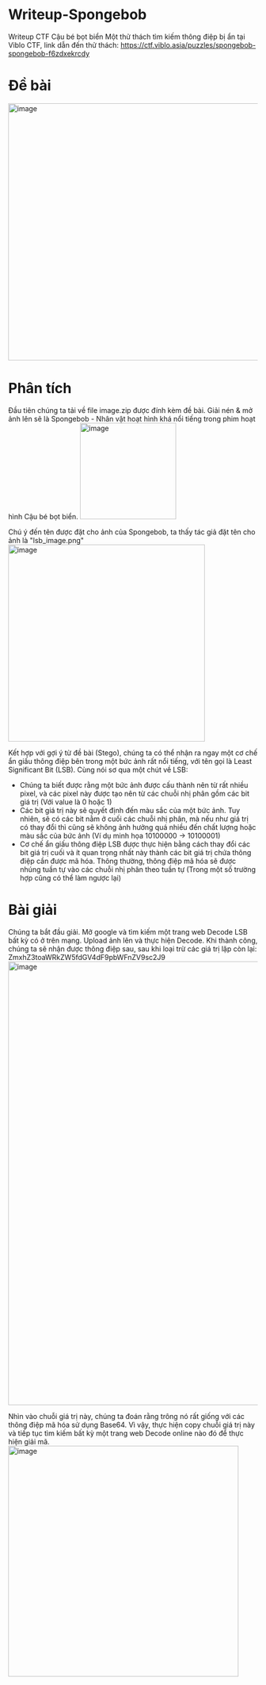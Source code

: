 # Writeup-Spongebob
Writeup CTF Cậu bé bọt biển
Một thử thách tìm kiếm thông điệp bị ẩn tại Viblo CTF, link dẫn đến thử thách: https://ctf.viblo.asia/puzzles/spongebob-spongebob-f6zdxekrcdy

# Đề bài 
<img width="518" alt="image" src="https://github.com/user-attachments/assets/1a36c533-9bb4-48b8-b2fb-b45bb49961ca" />

# Phân tích
Đầu tiên chúng ta tải về file image.zip được đính kèm đề bài. Giải nén & mở ảnh lên sẽ là Spongebob - Nhân vật hoạt hình khá nổi tiếng trong phim hoạt hình Cậu bé bọt biển. 
<img width="194" alt="image" src="https://github.com/user-attachments/assets/bc660612-c3bb-4194-9af6-dfe2c43650ff" />

Chú ý đến tên được đặt cho ảnh của Spongebob, ta thấy tác giả đặt tên cho ảnh là "lsb_image.png"
<img width="397" alt="image" src="https://github.com/user-attachments/assets/cdc48122-8325-474c-9a9b-76e290239b4a" />

Kết hợp với gợi ý từ đề bài (Stego), chúng ta có thể nhận ra ngay một cơ chế ẩn giấu thông điệp bên trong một bức ảnh rất nổi tiếng, với tên gọi là Least Significant Bit (LSB). Cùng nói sơ qua một chút về LSB: 
+ Chúng ta biết được rằng một bức ảnh được cấu thành nên từ rất nhiều pixel, và các pixel này được tạo nên từ các chuỗi nhị phân gồm các bit giá trị (Với value là 0 hoặc 1)
+ Các bit giá trị này sẽ quyết định đến màu sắc của một bức ảnh. Tuy nhiên, sẽ có các bit nằm ở cuối các chuỗi nhị phân, mà nếu như giá trị có thay đổi thì cũng sẽ không ảnh hưởng quá nhiều đến chất lượng hoặc màu sắc của bức ảnh (Ví dụ minh họa 10100000 -> 10100001)
+ Cơ chế ẩn giấu thông điệp LSB được thực hiện bằng cách thay đổi các bit giá trị cuối và ít quan trọng nhất này thành các bit giá trị chứa thông điệp cần được mã hóa. Thông thường, thông điệp mã hóa sẽ được nhúng tuần tự vào các chuỗi nhị phân theo tuần tự (Trong một số trường hợp cũng có thể làm ngược lại)

# Bài giải 
Chúng ta bắt đầu giải. Mở google và tìm kiếm một trang web Decode LSB bất kỳ có ở trên mạng. Upload ảnh lên và thực hiện Decode. Khi thành công, chúng ta sẽ nhận được thông điệp sau, sau khi loại trừ các giá trị lặp còn lại: ZmxhZ3toaWRkZW5fdGV4dF9pbWFnZV9sc2J9
<img width="894" alt="image" src="https://github.com/user-attachments/assets/984cee5e-269c-419d-9322-74b327bab105" />

Nhìn vào chuỗi giá trị này, chúng ta đoán rằng trông nó rất giống với các thông điệp mã hóa sử dụng Base64. Vì vậy, thực hiện copy chuỗi giá trị này và tiếp tục tìm kiếm bất kỳ một trang web Decode online nào đó để thực hiện giải mã. 
<img width="465" alt="image" src="https://github.com/user-attachments/assets/387dc80d-d280-4615-a498-745fd8e3de1a" />

